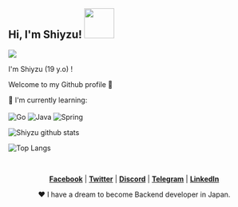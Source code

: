 <h2>Hi, I'm Shiyzu! <img src="https://i.pinimg.com/originals/23/8e/19/238e1921462aa271b6b1b0c98539cb4d.gif" height="60" /></h2>

<img max-width="800" src="https://github.com/shiyzu/shiyzu/blob/master/assets/gochumoon.jpg"/>

I'm Shiyzu (19 y.o) ! 

Welcome to my Github profile :rocket:

:page_with_curl: I'm currently learning:
<br><br>
![Go](https://img.shields.io/badge/go-%2300ADD8.svg?style=for-the-badge&logo=go&logoColor=white)
![Java](https://img.shields.io/badge/java-%23ED8B00.svg?style=for-the-badge&logo=java&logoColor=white)
![Spring](https://img.shields.io/badge/spring-%236DB33F.svg?style=for-the-badge&logo=spring&logoColor=white)
<br>

![Shiyzu github stats](https://bad-apple-github-readme.vercel.app/api?show_bg=1&username=shiyzu)

![Top Langs](https://github-readme-stats.vercel.app/api/top-langs/?username=shiyzu&layout=compact)

<br>
<p align="center">
  <strong><a href="#">Facebook</a></strong> |
  <strong><a href="#">Twitter</a></strong> |
  <strong><a href="#">Discord</a></strong> |
  <strong><a href="#">Telegram</a></strong> |
  <strong><a href="#">LinkedIn</a></strong> 
</p>

<p align="center">❤  I have a dream to become Backend developer in Japan.</p>
